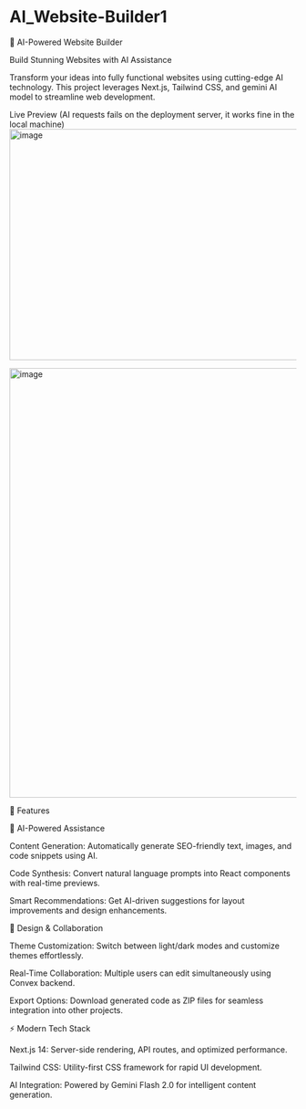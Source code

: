 # AI_Website-Builder1

🚀 AI-Powered Website Builder

Build Stunning Websites with AI Assistance

Transform your ideas into fully functional websites using cutting-edge AI technology. This project leverages Next.js, Tailwind CSS, and gemini AI model to streamline web development.

Live Preview (AI requests fails on the deployment server, it works fine in the local machine)
<img width="1038" height="405" alt="image" src="https://github.com/user-attachments/assets/57c987f4-f37b-4b2d-b63a-3714fbc7c407" />

<img width="1361" height="753" alt="image" src="https://github.com/user-attachments/assets/eae8412b-efa1-4aed-b5ff-78df16777c44" />


🌟 Features

🤖 AI-Powered Assistance

Content Generation: Automatically generate SEO-friendly text, images, and code snippets using AI.

Code Synthesis: Convert natural language prompts into React components with real-time previews.

Smart Recommendations: Get AI-driven suggestions for layout improvements and design enhancements.

🎨 Design & Collaboration


Theme Customization: Switch between light/dark modes and customize themes effortlessly.

Real-Time Collaboration: Multiple users can edit simultaneously using Convex backend.

Export Options: Download generated code as ZIP files for seamless integration into other projects.

⚡ Modern Tech Stack


Next.js 14: Server-side rendering, API routes, and optimized performance.

Tailwind CSS: Utility-first CSS framework for rapid UI development.

AI Integration: Powered by Gemini Flash 2.0 for intelligent content generation.

